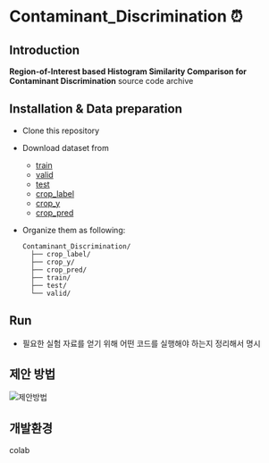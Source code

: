 # Contaminant_Discrimination ⏰


## Introduction
  **Region-of-Interest based Histogram Similarity Comparison for Contaminant Discrimination** source code archive
  
## Installation & Data preparation
  - Clone this repository
  - Download dataset from

      - [train](https://drive.google.com/drive/folders/1oLK0JogbWu88Z_olPe67mpgxE-3zJ-0P?usp=sharing)
      - [valid](https://drive.google.com/drive/folders/1l7D8u5SRGEAGl3q3Ta2jj8FkWO9zAbkv?usp=sharing)
      - [test](https://drive.google.com/drive/folders/1pOw5VBteoUpg7_ua9X0GjFnk9u_87-C8?usp=sharing)
      - [crop_label](https://drive.google.com/drive/folders/1NZgo54a1FrdFnjT3VrsbV3lVlYz7U2LY?usp=sharing)
      - [crop_y](https://drive.google.com/drive/folders/1P2Lh0Lh-UYdSgCo2uYa9IFcqvH9gltvr?usp=sharing)
      - [crop_pred](https://drive.google.com/drive/folders/1-24mYdQrIwCVmSqFormeGv-ysY1pDw-O?usp=sharing)

  - Organize them as following:
    ```
    Contaminant_Discrimination/
      ├── crop_label/
      ├── crop_y/
      ├── crop_pred/
      ├── train/
      ├── test/
      └── valid/
    ```

## Run
  - 필요한 실험 자료를 얻기 위해 어떤 코드를 실행해야 하는지 정리해서 명시


## 제안 방법
![제안방법](https://user-images.githubusercontent.com/55689863/189947587-5b2276d5-a5a6-4361-b601-7aed400c2032.png)

## 개발환경
colab
